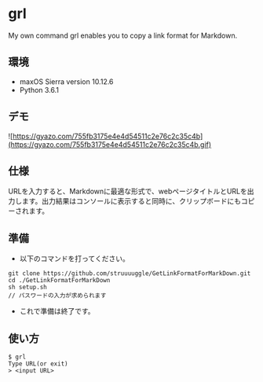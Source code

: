 # grl 

My own command grl enables you to copy a link format for Markdown.

## 環境
- maxOS Sierra version 10.12.6
- Python 3.6.1

## デモ

![https://gyazo.com/755fb3175e4e4d54511c2e76c2c35c4b](https://gyazo.com/755fb3175e4e4d54511c2e76c2c35c4b.gif)

## 仕様
URLを入力すると、Markdownに最適な形式で、webページタイトルとURLを出力します。出力結果はコンソールに表示すると同時に、クリップボードにもコピーされます。

## 準備

- 以下のコマンドを打ってください。

```
git clone https://github.com/struuuuggle/GetLinkFormatForMarkDown.git
cd ./GetLinkFormatForMarkDown
sh setup.sh
// パスワードの入力が求められます
```
 
- これで準備は終了です。

## 使い方

```
$ grl
Type URL(or exit)
> <input URL>
```